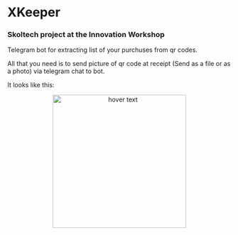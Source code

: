 # XKeeper
### Skoltech project at the Innovation Workshop
Telegram bot for extracting list of your purchuses from qr codes.

All that you need is to send picture of qr code at receipt (Send as a file or as a photo) via telegram chat to bot.

It looks like this:

<p align="center">
  <img src="https://github.com/Vitaly-Protasov/XKeeper/blob/master/ezgif-2-21520a766448.gif?raw=true" width="300" title="hover text">
</p>
